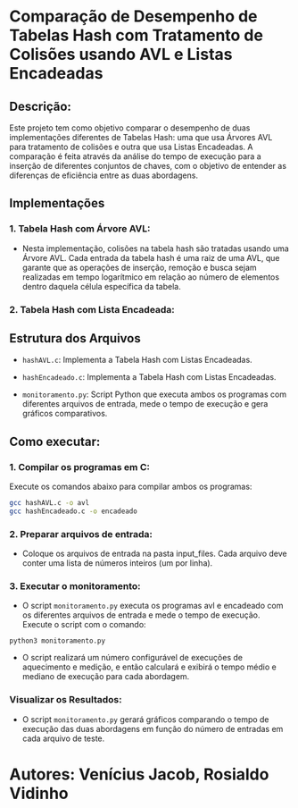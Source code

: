 # Comparação de Desempenho de Tabelas Hash com Tratamento de Colisões usando AVL e Listas Encadeadas

## Descrição:

Este projeto tem como objetivo comparar o desempenho de duas implementações diferentes de Tabelas Hash: uma que usa Árvores AVL para tratamento de colisões e outra que usa Listas Encadeadas. A comparação é feita através da análise do tempo de execução para a inserção de diferentes conjuntos de chaves, com o objetivo de entender as diferenças de eficiência entre as duas abordagens.

## Implementações

### 1. Tabela Hash com Árvore AVL:

- Nesta implementação, colisões na tabela hash são tratadas usando uma Árvore AVL. Cada entrada da tabela hash é uma raiz de uma AVL, que garante que as operações de inserção, remoção e busca sejam realizadas em tempo logarítmico em relação ao número de elementos dentro daquela célula específica da tabela.

### 2. Tabela Hash com Lista Encadeada:

## Estrutura dos Arquivos

- `hashAVL.c`: Implementa a Tabela Hash com Listas Encadeadas.

- `hashEncadeado.c`: Implementa a Tabela Hash com Listas Encadeadas.

- `monitoramento.py`: Script Python que executa ambos os programas com diferentes arquivos de entrada, mede o tempo de execução e gera gráficos comparativos.

## Como executar:

### 1. Compilar os programas em C:

Execute os comandos abaixo para compilar ambos os programas:

```bash
gcc hashAVL.c -o avl
gcc hashEncadeado.c -o encadeado
````

### 2. Preparar arquivos de entrada:

- Coloque os arquivos de entrada na pasta input_files. Cada arquivo deve conter uma lista de números inteiros (um por linha).

### 3. Executar o monitoramento:

- O script `monitoramento.py` executa os programas avl e encadeado com os diferentes arquivos de entrada e mede o tempo de execução. Execute o script com o comando:

```python3
python3 monitoramento.py
```

- O script realizará um número configurável de execuções de aquecimento e medição, e então calculará e exibirá o tempo médio e mediano de execução para cada abordagem.

### Visualizar os Resultados:

- O script `monitoramento.py` gerará gráficos comparando o tempo de execução das duas abordagens em função do número de entradas em cada arquivo de teste.

# Autores: Venícius Jacob, Rosialdo Vidinho